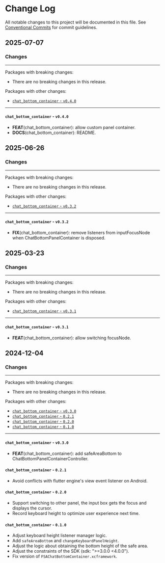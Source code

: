 # Change Log

All notable changes to this project will be documented in this file.
See [Conventional Commits](https://conventionalcommits.org) for commit guidelines.

## 2025-07-07

### Changes

---

Packages with breaking changes:

 - There are no breaking changes in this release.

Packages with other changes:

 - [`chat_bottom_container` - `v0.4.0`](#chat_bottom_container---v040)

---

#### `chat_bottom_container` - `v0.4.0`

 - **FEAT**(chat_bottom_container): allow custom panel container.
 - **DOCS**(chat_bottom_container): README.


## 2025-06-26

### Changes

---

Packages with breaking changes:

 - There are no breaking changes in this release.

Packages with other changes:

 - [`chat_bottom_container` - `v0.3.2`](#chat_bottom_container---v032)

---

#### `chat_bottom_container` - `v0.3.2`

 - **FIX**(chat_bottom_container): remove listeners from inputFocusNode when ChatBottomPanelContainer is disposed.


## 2025-03-23

### Changes

---

Packages with breaking changes:

 - There are no breaking changes in this release.

Packages with other changes:

 - [`chat_bottom_container` - `v0.3.1`](#chat_bottom_container---v031)

---

#### `chat_bottom_container` - `v0.3.1`

 - **FEAT**(chat_bottom_container): allow switching focusNode.


## 2024-12-04

### Changes

---

Packages with breaking changes:

 - There are no breaking changes in this release.

Packages with other changes:

 - [`chat_bottom_container` - `v0.3.0`](#chat_bottom_container---v030)
 - [`chat_bottom_container` - `0.2.1`](#chat_bottom_container---021)
 - [`chat_bottom_container` - `0.2.0`](#chat_bottom_container---020)
 - [`chat_bottom_container` - `0.1.0`](#chat_bottom_container---010)

---

#### `chat_bottom_container` - `v0.3.0`

 - **FEAT**(chat_bottom_container): add safeAreaBottom to ChatBottomPanelContainerController.


#### `chat_bottom_container` - `0.2.1`

* Avoid conflicts with flutter engine's view event listener on Android.

#### `chat_bottom_container` - `0.2.0`

* Support switching to other panel, the input box gets the focus and displays the cursor.
* Record keyboard height to optimize user experience next time.

#### `chat_bottom_container` - `0.1.0`

* Adjust keyboard height listener manager logic.
* Add `safeAreaBottom` and `changeKeyboardPanelHeight`.
* Adjust the logic about obtaining the bottom height of the safe area.
* Adjust the constraints of the SDK (sdk: ">=3.0.0 <4.0.0").
* Fix version of `FSAChatBottomContainer.xcframework`.
